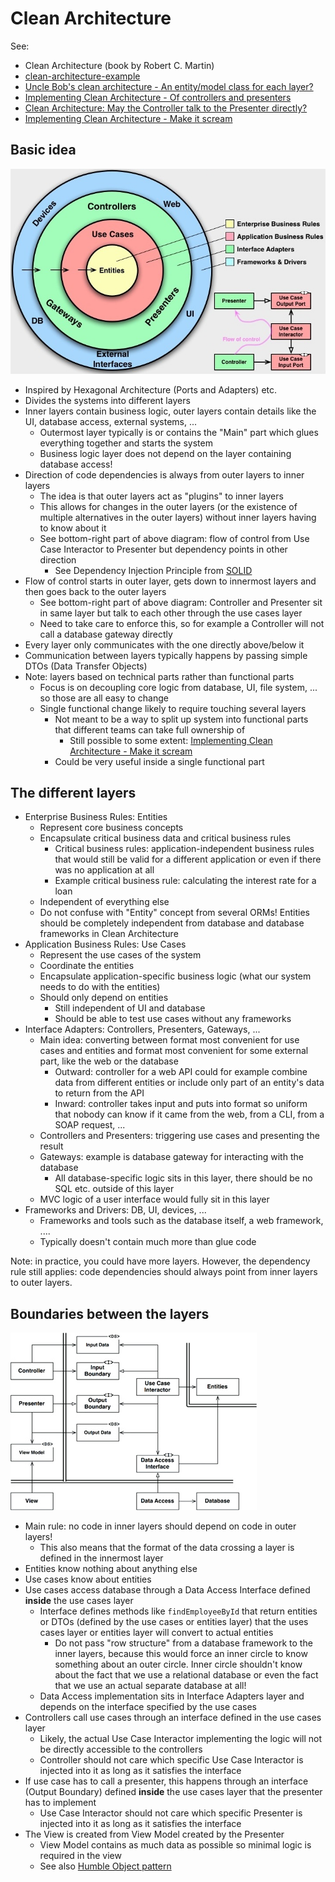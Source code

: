 # Clean Architecture

See:

- Clean Architecture (book by Robert C. Martin)
- [clean-architecture-example](https://github.com/mattia-battiston/clean-architecture-example)
- [Uncle Bob's clean architecture - An entity/model class for each layer?](https://softwareengineering.stackexchange.com/questions/303478/uncle-bobs-clean-architecture-an-entity-model-class-for-each-layer)
- [Implementing Clean Architecture - Of controllers and presenters](http://www.plainionist.net/Implementing-Clean-Architecture-Controller-Presenter/)
- [Clean Architecture: May the Controller talk to the Presenter directly?](https://softwareengineering.stackexchange.com/questions/388379/clean-architecture-may-the-controller-talk-to-the-presenter-directly)
- [Implementing Clean Architecture - Make it scream](http://www.plainionist.net/Implementing-Clean-Architecture-Scream/)

## Basic idea

![Clean Architecture](_img/Clean-Architecture/clean-architecture.jpg)

- Inspired by Hexagonal Architecture (Ports and Adapters) etc.
- Divides the systems into different layers
- Inner layers contain business logic, outer layers contain details like the UI, database access, external systems, ...
  - Outermost layer typically is or contains the "Main" part which glues everything together and starts the system
  - Business logic layer does not depend on the layer containing database access!
- Direction of code dependencies is always from outer layers to inner layers
  - The idea is that outer layers act as "plugins" to inner layers
  - This allows for changes in the outer layers (or the existence of multiple alternatives in the outer layers) without inner layers having to know about it
  - See bottom-right part of above diagram: flow of control from Use Case Interactor to Presenter but dependency points in other direction
    - See Dependency Injection Principle from [SOLID](../oo-design/SOLID-principles.md)
- Flow of control starts in outer layer, gets down to innermost layers and then goes back to the outer layers
  - See bottom-right part of above diagram: Controller and Presenter sit in same layer but talk to each other through the use cases layer
  - Need to take care to enforce this, so for example a Controller will not call a database gateway directly
- Every layer only communicates with the one directly above/below it
- Communication between layers typically happens by passing simple DTOs (Data Transfer Objects)
- Note: layers based on technical parts rather than functional parts
  - Focus is on decoupling core logic from database, UI, file system, ... so those are all easy to change
  - Single functional change likely to require touching several layers
    - Not meant to be a way to split up system into functional parts that different teams can take full ownership of
      - Still possible to some extent: [Implementing Clean Architecture - Make it scream](http://www.plainionist.net/Implementing-Clean-Architecture-Scream/)
    - Could be very useful inside a single functional part

## The different layers

- Enterprise Business Rules: Entities
  - Represent core business concepts
  - Encapsulate critical business data and critical business rules
    - Critical business rules: application-independent business rules that would still be valid for a different application or even if there was no application at all
    - Example critical business rule: calculating the interest rate for a loan
  - Independent of everything else
  - Do not confuse with "Entity" concept from several ORMs! Entities should be completely independent from database and database frameworks in Clean Architecture
- Application Business Rules: Use Cases
  - Represent the use cases of the system
  - Coordinate the entities
  - Encapsulate application-specific business logic (what our system needs to do with the entities)
  - Should only depend on entities
    - Still independent of UI and database
    - Should be able to test use cases without any frameworks
- Interface Adapters: Controllers, Presenters, Gateways, ...
  - Main idea: converting between format most convenient for use cases and entities and format most convenient for some external part, like the web or the database
    - Outward: controller for a web API could for example combine data from different entities or include only part of an entity's data to return from the API
    - Inward: controller takes input and puts into format so uniform that nobody can know if it came from the web, from a CLI, from a SOAP request, ...
  - Controllers and Presenters: triggering use cases and presenting the result
  - Gateways: example is database gateway for interacting with the database
    - All database-specific logic sits in this layer, there should be no SQL etc. outside of this layer
  - MVC logic of a user interface would fully sit in this layer
- Frameworks and Drivers: DB, UI, devices, ...
  - Frameworks and tools such as the database itself, a web framework, ....
  - Typically doesn't contain much more than glue code

Note: in practice, you could have more layers. However, the dependency rule still applies: code dependencies should always point from inner layers to outer layers.

## Boundaries between the layers

![Clean Architecture](_img/Clean-Architecture/clean-architecture-boundaries.jpg)

- Main rule: no code in inner layers should depend on code in outer layers!
  - This also means that the format of the data crossing a layer is defined in the innermost layer
- Entities know nothing about anything else
- Use cases know about entities
- Use cases access database through a Data Access Interface defined **inside** the use cases layer
  - Interface defines methods like `findEmployeeById` that return entities or DTOs (defined by the use cases or entities layer) that the uses cases layer or entities layer will convert to actual entities
    - Do not pass "row structure" from a database framework to the inner layers, because this would force an inner circle to know something about an outer circle. Inner circle shouldn't know about the fact that we use a relational database or even the fact that we use an actual separate database at all!
  - Data Access implementation sits in Interface Adapters layer and depends on the interface specified by the use cases
- Controllers call use cases through an interface defined in the use cases layer
  - Likely, the actual Use Case Interactor implementing the logic will not be directly accessible to the controllers
  - Controller should not care which specific Use Case Interactor is injected into it as long as it satisfies the interface
- If use case has to call a presenter, this happens through an interface (Output Boundary) defined **inside** the use cases layer that the presenter has to implement
  - Use Case Interactor should not care which specific Presenter is injected into it as long as it satisfies the interface
- The View is created from View Model created by the Presenter
  - View Model contains as much data as possible so minimal logic is required in the view
  - See also [Humble Object pattern](../Humble-Object-pattern.md)